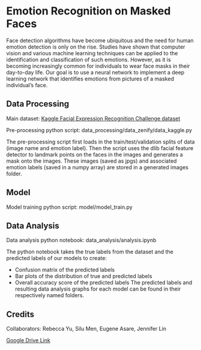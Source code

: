 # Emotion Recognition on Masked Faces

Face detection algorithms have become ubiquitous and the need for human emotion detection is only on the rise. Studies have shown that computer vision and various machine learning techniques can be applied to the identification and classification of such emotions. However, as it is becoming increasingly common for individuals to wear face masks in their day-to-day life. Our goal is to use a neural network to implement a deep learning network that identifies emotions from pictures of a masked individual’s face.

## Data Processing

Main dataset: [Kaggle Facial Expression Recognition Challenge dataset](https://www.kaggle.com/debanga/facial-expression-recognition-challenge)

Pre-processing python script: data_processing/data_zenify/data_kaggle.py

The pre-processing script first loads in the train/test/validation splits of data (image name and emotion label). Then the script uses the dlib facial feature detector to landmark points on the faces in the images and generates a mask onto the images. These images (saved as jpgs) and associated emotion labels (saved in a numpy array) are stored in a generated images folder.

## Model

Model training python script: model/model_train.py

## Data Analysis

Data analysis python notebook: data_analysis/analysis.ipynb

The python notebook takes the true labels from the dataset and the predicted labels of our models to create:
- Confusion matrix of the predicted labels
- Bar plots of the distribution of true and predicted labels
- Overall accuracy score of the predicted labels
The predicted labels and resulting data analysis graphs for each model can be found in their respectively named folders.

## Credits
Collaborators: Rebecca Yu, Silu Men, Eugene Asare, Jennifer Lin

[Google Drive Link](https://drive.google.com/drive/folders/1CGh-vtHR73mHsYgof3eQf965zkD4R2sx)
